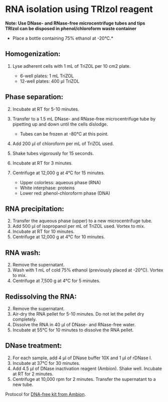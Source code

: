 # RNA isolation using TRIzol reagent

**Note: Use DNase- and RNase-free microcentrifuge tubes and tips**   
**TRIzol can be disposed in phenol/chloroform waste container**

* Place a bottle containing 75% ethanol at -20°C.* 


## Homogenization: 

1. Lyse adherent cells with 1 mL of TriZOL per 10 cm2 plate. 

	- 6-well plates: 1 mL TriZOL
	- 12-well plates: 400 μl TriZOL

## Phase separation: 

2.	Incubate at RT for 5-10 minutes. 
3.	Transfer to a 1.5 mL DNase- and RNase-free microcentrifuge tube by pipetting up and down until the cells dislodge.    	
	- Tubes can be frozen at -80°C at this point. 

4.	Add 200 μl of chloroform per mL of TriZOL used.
5.	Shake tubes vigorously for 15 seconds.
6.	Incubate at RT for 3 minutes.
7.	Centrifuge at 12,000 g at 4°C for 15 minutes.
	-	Upper colorless: aqueous phase (RNA) 
	-	White interphase: proteins
	-	Lower red: phenol-chloroform phase (DNA)

## RNA precipitation: 

2.	Transfer the aqueous phase (upper) to a new microcentrifuge tube.
3.	 Add 500 μl of isopropanol per mL of TriZOL used. Vortex to mix.
4.	 Incubate at RT for 10 minutes.
5.	 Centrifuge at 12,000 g at 4°C for 10 minutes.

## RNA wash: 

2.	 Remove the supernatant.
3.	 Wash with 1 mL of cold 75% ethanol (previously placed at -20°C). Vortex to mix.
4.	 Centrifuge at 7,500 g at 4°C for 5 minutes.

## Redissolving the RNA:

2.	 Remove the supernatant.
3.	 Air-dry the RNA pellet for 5-10 minutes. Do not let the pellet dry completely.
4.	 Dissolve the RNA in 40 μl of DNase- and RNase-free water.
5.	 Incubate at 55°C for 10 minutes to dissolve the RNA pellet.

## DNase treatment: 

2.	For each sample, add 4 μl of DNase buffer 10X and 1 μl of rDNase I.
3.	Incubate at 37°C for 30 minutes.
4.	Add 4.5 μl of DNase inactivation reagent (Ambion). Shake well. Incubate at RT for 2 minutes.
5.	Centrifuge at 10,000 rpm for 2 minutes. Transfer the supernatant to a new tube.

Protocol for [DNA-free kit from Ambion](DNA-free_kit.pdf).







